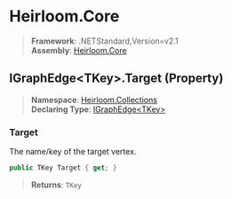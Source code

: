 # Heirloom.Core

> **Framework**: .NETStandard,Version=v2.1  
> **Assembly**: [Heirloom.Core][0]

## IGraphEdge\<TKey>.Target (Property)

> **Namespace**: [Heirloom.Collections][0]  
> **Declaring Type**: [IGraphEdge\<TKey>][1]

### Target

The name/key of the target vertex.

```cs
public TKey Target { get; }
```

> **Returns**: `TKey`

[0]: ../../../Heirloom.Core.md
[1]: ../IGraphEdge[TKey].md
